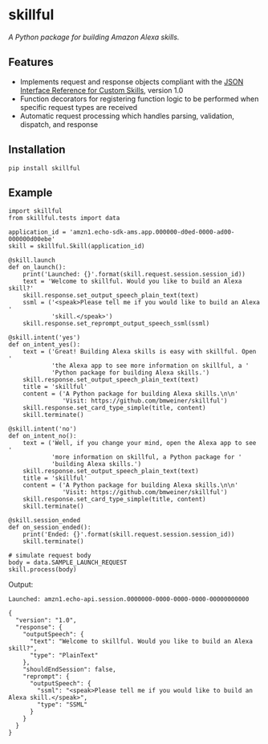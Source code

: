 # skillful

*A Python package for building Amazon Alexa skills.*

## Features

* Implements request and response objects compliant with the [JSON Interface
  Reference for Custom Skills](https://goo.gl/JpVGm4), version 1.0
* Function decorators for registering function logic to be performed when
  specific request types are received
* Automatic request processing which handles parsing, validation, dispatch,
  and response

## Installation

    pip install skillful

## Example

    import skillful
    from skillful.tests import data

    application_id = 'amzn1.echo-sdk-ams.app.000000-d0ed-0000-ad00-000000d00ebe'
    skill = skillful.Skill(application_id)

    @skill.launch
    def on_launch():
        print('Launched: {}'.format(skill.request.session.session_id))
        text = 'Welcome to skillful. Would you like to build an Alexa skill?'
        skill.response.set_output_speech_plain_text(text)
        ssml = ('<speak>Please tell me if you would like to build an Alexa '
                'skill.</speak>')
        skill.response.set_reprompt_output_speech_ssml(ssml)

    @skill.intent('yes')
    def on_intent_yes():
        text = ('Great! Building Alexa skills is easy with skillful. Open '
                'the Alexa app to see more information on skillful, a '
                'Python package for building Alexa skills.')
        skill.response.set_output_speech_plain_text(text)
        title = 'skillful'
        content = ('A Python package for building Alexa skills.\n\n'
                   'Visit: https://github.com/bmweiner/skillful')
        skill.response.set_card_type_simple(title, content)
        skill.terminate()

    @skill.intent('no')
    def on_intent_no():
        text = ('Well, if you change your mind, open the Alexa app to see '
                'more information on skillful, a Python package for '
                'building Alexa skills.')
        skill.response.set_output_speech_plain_text(text)
        title = 'skillful'
        content = ('A Python package for building Alexa skills.\n\n'
                   'Visit: https://github.com/bmweiner/skillful')
        skill.response.set_card_type_simple(title, content)
        skill.terminate()

    @skill.session_ended
    def on_session_ended():
        print('Ended: {}'.format(skill.request.session.session_id))
        skill.terminate()

    # simulate request body
    body = data.SAMPLE_LAUNCH_REQUEST
    skill.process(body)

Output:

    Launched: amzn1.echo-api.session.0000000-0000-0000-0000-00000000000

    {
      "version": "1.0",
      "response": {
        "outputSpeech": {
          "text": "Welcome to skillful. Would you like to build an Alexa skill?",
          "type": "PlainText"
        },
        "shouldEndSession": false,
        "reprompt": {
          "outputSpeech": {
            "ssml": "<speak>Please tell me if you would like to build an Alexa skill.</speak>",
            "type": "SSML"
          }
        }
      }
    }

